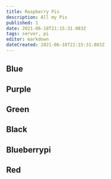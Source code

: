 ```yaml
---
title: Raspberry Pis
description: All my Pis
published: 1
date: 2021-06-18T21:15:31.083Z
tags: server, pi
editor: markdown
dateCreated: 2021-06-18T21:15:31.083Z
---
```


## Blue

## Purple

## Green

## Black

## Blueberrypi

## Red
